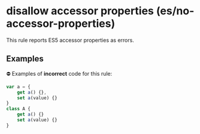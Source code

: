 # disallow accessor properties (es/no-accessor-properties)

This rule reports ES5 accessor properties as errors.

## Examples

⛔ Examples of **incorrect** code for this rule:

```js
var a = {
    get a() {},
    set a(value) {}
}
class A {
    get a() {}
    set a(value) {}
}
```
